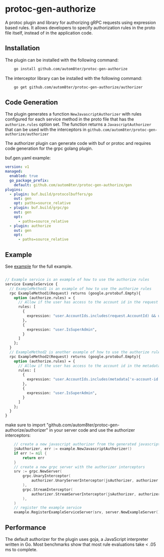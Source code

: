 # protoc-gen-authorize

A protoc plugin and library for authorizing gRPC requests using
expression based rules. It allows developers to specify authorization
rules in the proto file itself, instead of in the application code.

## Installation

The plugin can be installed with the following command:

```bash
    go install github.com/autom8ter/protoc-gen-authorize
```

The interceptor library can be installed with the following command:

```bash
    go get github.com/autom8ter/protoc-gen-authorize/authorizer
```

## Code Generation

The plugin generates a function `NewJavascriptAuthorizer` with rules configured for each service method in the proto file 
that has the `authorize.rules` option set. 
The function returns a `JavascriptAuthorizer` that can be used with the interceptors in `github.com/autom8ter/protoc-gen-authorize/authorizer`

The authorizer plugin can generate code with buf or protoc and requires code generation for the grpc golang plugin.

buf.gen.yaml example:

```yaml
version: v1
managed:
  enabled: true
  go_package_prefix:
    default: github.com/autom8ter/protoc-gen-authorize/gen
plugins:
  - plugin: buf.build/protocolbuffers/go
    out: gen
    opt: paths=source_relative
  - plugin: buf.build/grpc/go
    out: gen
    opt:
      - paths=source_relative
  - plugin: authorize
    out: gen
    opt:
      - paths=source_relative
```

## Example

See [example](example) for the full example.

```protobuf

// Example service is an example of how to use the authorize rules
service ExampleService {
  // ExampleMethod1 is an example of how to use the authorize rules
  rpc ExampleMethod1(Request) returns (google.protobuf.Empty){
    option (authorize.rules) = {
      // Allow if the user has access to the account id in the request and has the admin role OR if the user is a super admin
      rules: [
        {
          expression: "user.AccountIds.includes(request.AccountId) && user.Roles.includes('admin')",
        },
        {
          expression: "user.IsSuperAdmin",
        }
      ]
    };
  }
  // ExampleMethod2 is another example of how to use the authorize rules
  rpc ExampleMethod2(Request) returns (google.protobuf.Empty){
    option (authorize.rules) = {
      // Allow if the user has access to the account id in the metadata(x-account-id) and has the admin role OR if the user is a super admin
      rules: [
        {
          expression: "user.AccountIds.includes(metadata['x-account-id']) && user.Roles.includes('admin')",
        },
        {
          expression: "user.IsSuperAdmin",
        }
      ]
    };
  }
}
```

make sure to import "github.com/autom8ter/protoc-gen-authorize/authorizer" in your server code and use the authorizer interceptors:
```go
    // create a new javascript authorizer from the generated javascript authorizer(protoc-gen-authorize)
	jsAuthorizer, err := example.NewJavascriptAuthorizer()
	if err != nil {
		return err
	}
	// create a new grpc server with the authorizer interceptors
	srv := grpc.NewServer(
		grpc.UnaryInterceptor(
			authorizer.UnaryServerInterceptor(jsAuthorizer, authorizer.WithUserExtractor(userExtractor)),
		),
		grpc.StreamInterceptor(
			authorizer.StreamServerInterceptor(jsAuthorizer, authorizer.WithUserExtractor(userExtractor)),
		),
	)
	// register the example service
	example.RegisterExampleServiceServer(srv, server.NewExampleServer())
```

## Performance

The default authorizer for the plugin uses goja, a JavaScript interpreter written in Go.
Most benchmarks show that most rule evaluations take < .05 ms to complete.
